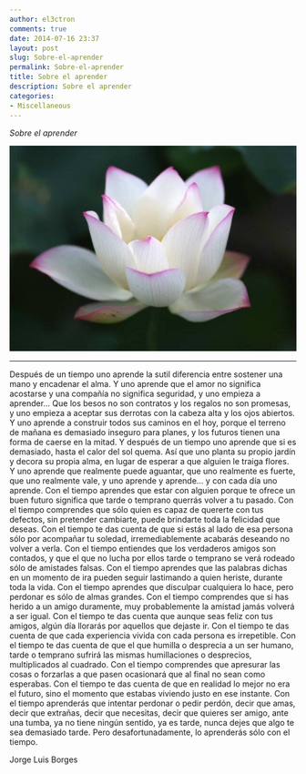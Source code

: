 ```yaml
---
author: el3ctron
comments: true
date: 2014-07-16 23:37
layout: post
slug: Sobre-el-aprender
permalink: Sobre-el-aprender
title: Sobre el aprender
description: Sobre el aprender
categories:
- Miscellaneous
---
```


*Sobre el aprender*

[![Sobre el aprender](/wp-content/uploads/por_tema/arte/1390677_231613883664792_842685397_n.jpg)](//el3ctron.github.io/Sobre-el-aprender "Sobre el aprender... [CLICK PARA ENTRAR AL ARTÍCULO]")

<!-- more -->
---
Después de un tiempo uno aprende la sutil diferencia entre sostener una mano y encadenar el alma.
Y uno aprende que el amor no significa acostarse y una compañía no significa seguridad, y uno empieza a aprender...
Que los besos no son contratos y los regalos no son promesas, y uno empieza a aceptar sus derrotas con la cabeza alta y los ojos abiertos.
Y uno aprende a construir todos sus caminos en el hoy, porque el terreno de mañana es demasiado inseguro para planes, y los futuros tienen una forma de caerse en la mitad.
Y después de un tiempo uno aprende que si es demasiado, hasta el calor del sol quema.
Así que uno planta su propio jardín y decora su propia alma, en lugar de esperar a que alguien le traiga flores.
Y uno aprende que realmente puede aguantar, que uno realmente es fuerte, que uno realmente vale, y uno aprende y aprende... y con cada día uno aprende.
Con el tiempo aprendes que estar con alguien porque te ofrece un buen futuro significa que tarde o temprano querrás volver a tu pasado.
Con el tiempo comprendes que sólo quien es capaz de quererte con tus defectos, sin pretender cambiarte, puede brindarte toda la felicidad que deseas.
Con el tiempo te das cuenta de que si estás al lado de esa persona sólo por acompañar tu soledad, irremediablemente acabarás deseando no volver a verla.
Con el tiempo entiendes que los verdaderos amigos son contados, y que el que no lucha por ellos tarde o temprano se verá rodeado sólo de amistades falsas.
Con el tiempo aprendes que las palabras dichas en un momento de ira pueden seguir lastimando a quien heriste, durante toda la vida.
Con el tiempo aprendes que disculpar cualquiera lo hace, pero perdonar es sólo de almas grandes.
Con el tiempo comprendes que si has herido a un amigo duramente, muy probablemente la amistad jamás volverá a ser igual.
Con el tiempo te das cuenta que aunque seas feliz con tus amigos, algún día llorarás por aquellos que dejaste ir.
Con el tiempo te das cuenta de que cada experiencia vivida con cada persona es irrepetible.
Con el tiempo te das cuenta de que el que humilla o desprecia a un ser humano, tarde o temprano sufrirá las mismas humillaciones o desprecios, multiplicados al cuadrado.
Con el tiempo comprendes que apresurar las cosas o forzarlas a que pasen ocasionará que al final no sean como esperabas.
Con el tiempo te das cuenta de que en realidad lo mejor no era el futuro, sino el momento que estabas viviendo justo en ese instante.
Con el tiempo aprenderás que intentar perdonar o pedir perdón, decir que amas, decir que extrañas, decir que necesitas, decir que quieres ser amigo, ante una tumba, ya no tiene ningún sentido, ya es tarde, nunca dejes que algo te sea demasiado tarde.
Pero desafortunadamente, lo aprenderás sólo con el tiempo.

Jorge Luis Borges
<br><br><br>
